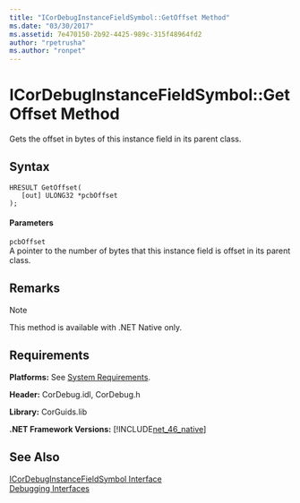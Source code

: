 ```yaml
---
title: "ICorDebugInstanceFieldSymbol::GetOffset Method"
ms.date: "03/30/2017"
ms.assetid: 7e470150-2b92-4425-989c-315f48964fd2
author: "rpetrusha"
ms.author: "ronpet"
---
```

# ICorDebugInstanceFieldSymbol::GetOffset Method
Gets the offset in bytes of this instance field in its parent class.  
  
## Syntax  
  
```  
HRESULT GetOffset(  
   [out] ULONG32 *pcbOffset  
);  
```  
  
#### Parameters  
 `pcbOffset`  
 A pointer to the number of bytes that this instance field is offset in its parent class.  
  
## Remarks  
  
> [!NOTE]
>  This method is available with .NET Native only.  
  
## Requirements  
 **Platforms:** See [System Requirements](../../../../docs/framework/get-started/system-requirements.md).  
  
 **Header:** CorDebug.idl, CorDebug.h  
  
 **Library:** CorGuids.lib  
  
 **.NET Framework Versions:** [!INCLUDE[net_46_native](../../../../includes/net-46-native-md.md)]  
  
## See Also  
 [ICorDebugInstanceFieldSymbol Interface](../../../../docs/framework/unmanaged-api/debugging/icordebuginstancefieldsymbol-interface.md)  
 [Debugging Interfaces](../../../../docs/framework/unmanaged-api/debugging/debugging-interfaces.md)
